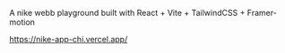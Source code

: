 A nike webb playground built with React + Vite + TailwindCSS + Framer-motion

https://nike-app-chi.vercel.app/
